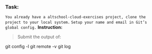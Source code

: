 ### Task:
`You already have a altschool-cloud-exercises project, clone the project to your local system.`
`Setup your name and email in Git’s global config.`
**Instruction:**
>Submit the output of:

 git config -l
 git remote -v
 git log